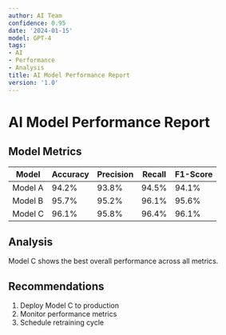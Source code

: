 ```yaml
---
author: AI Team
confidence: 0.95
date: '2024-01-15'
model: GPT-4
tags:
- AI
- Performance
- Analysis
title: AI Model Performance Report
version: '1.0'
---
```


# AI Model Performance Report

## Model Metrics

| Model | Accuracy | Precision | Recall | F1-Score |
|-------|----------|-----------|--------|----------|
| Model A | 94.2% | 93.8% | 94.5% | 94.1% |
| Model B | 95.7% | 95.2% | 96.1% | 95.6% |
| Model C | 96.1% | 95.8% | 96.4% | 96.1% |

## Analysis
Model C shows the best overall performance across all metrics.

## Recommendations
1. Deploy Model C to production
2. Monitor performance metrics
3. Schedule retraining cycle
